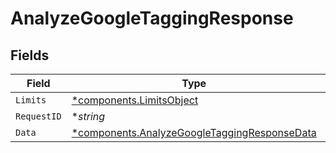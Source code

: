 # AnalyzeGoogleTaggingResponse


## Fields

| Field                                                                                                       | Type                                                                                                        | Required                                                                                                    | Description                                                                                                 | Example                                                                                                     |
| ----------------------------------------------------------------------------------------------------------- | ----------------------------------------------------------------------------------------------------------- | ----------------------------------------------------------------------------------------------------------- | ----------------------------------------------------------------------------------------------------------- | ----------------------------------------------------------------------------------------------------------- |
| `Limits`                                                                                                    | [*components.LimitsObject](../../models/components/limitsobject.md)                                         | :heavy_minus_sign:                                                                                          | N/A                                                                                                         |                                                                                                             |
| `RequestID`                                                                                                 | **string*                                                                                                   | :heavy_minus_sign:                                                                                          | N/A                                                                                                         | 17c3b70c5096df0e77e838323abb7029                                                                            |
| `Data`                                                                                                      | [*components.AnalyzeGoogleTaggingResponseData](../../models/components/analyzegoogletaggingresponsedata.md) | :heavy_minus_sign:                                                                                          | N/A                                                                                                         |                                                                                                             |